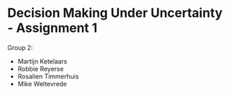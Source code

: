 # Decision Making Under Uncertainty - Assignment 1

Group 2:

- Martijn Ketelaars
- Robbie Reyerse
- Rosalien Timmerhuis
- Mike Weltevrede
